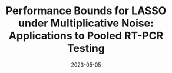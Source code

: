 ---
title: "Performance Bounds for LASSO under Multiplicative Noise: Applications to Pooled RT-PCR Testing"
authors: "Richeek Das, Aaron Jerry Ninan, **Adithya Bhaskar** and Ajit Rajwade"
collection: publications
permalink: https://arxiv.org/pdf/2305.17429.pdf
info: "[[paper]](https://arxiv.org/pdf/2305.17429.pdf)"
excerpt: 'Performance bounds for Group Testing of, e.g., COVID-19.'
date: 2023-05-05
venue: 'Signal Processing, Vol. 214, January 2024 (to appear)'
---